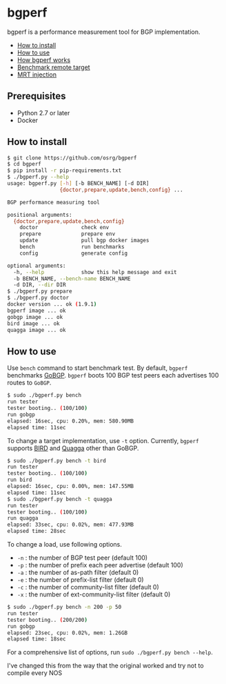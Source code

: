 bgperf
========

bgperf is a performance measurement tool for BGP implementation.

* [How to install](#how_to_install)
* [How to use](#how_to_use)
* [How bgperf works](https://github.com/osrg/bgperf/blob/master/docs/how_bgperf_works.md)
* [Benchmark remote target](https://github.com/osrg/bgperf/blob/master/docs/benchmark_remote_target.md)
* [MRT injection](https://github.com/osrg/bgperf/blob/master/docs/mrt.md)

## Prerequisites

* Python 2.7 or later
* Docker

##  <a name="how_to_install">How to install

```bash
$ git clone https://github.com/osrg/bgperf
$ cd bgperf
$ pip install -r pip-requirements.txt
$ ./bgperf.py --help
usage: bgperf.py [-h] [-b BENCH_NAME] [-d DIR]
                 {doctor,prepare,update,bench,config} ...

BGP performance measuring tool

positional arguments:
  {doctor,prepare,update,bench,config}
    doctor              check env
    prepare             prepare env
    update              pull bgp docker images
    bench               run benchmarks
    config              generate config

optional arguments:
  -h, --help            show this help message and exit
  -b BENCH_NAME, --bench-name BENCH_NAME
  -d DIR, --dir DIR
$ ./bgperf.py prepare
$ ./bgperf.py doctor
docker version ... ok (1.9.1)
bgperf image ... ok
gobgp image ... ok
bird image ... ok
quagga image ... ok
```

## <a name="how_to_use">How to use

Use `bench` command to start benchmark test.
By default, `bgperf` benchmarks [GoBGP](https://github.com/osrg/gobgp).
`bgperf` boots 100 BGP test peers each advertises 100 routes to `GoBGP`.

```bash
$ sudo ./bgperf.py bench
run tester
tester booting.. (100/100)
run gobgp
elapsed: 16sec, cpu: 0.20%, mem: 580.90MB
elapsed time: 11sec
```

To change a target implementation, use `-t` option.
Currently, `bgperf` supports [BIRD](http://bird.network.cz/) and [Quagga](http://www.nongnu.org/quagga/)
other than GoBGP.

```bash
$ sudo ./bgperf.py bench -t bird
run tester
tester booting.. (100/100)
run bird
elapsed: 16sec, cpu: 0.00%, mem: 147.55MB
elapsed time: 11sec
$ sudo ./bgperf.py bench -t quagga
run tester
tester booting.. (100/100)
run quagga
elapsed: 33sec, cpu: 0.02%, mem: 477.93MB
elapsed time: 28sec
```

To change a load, use following options.

* `-n` : the number of BGP test peer (default 100)
* `-p` : the number of prefix each peer advertise (default 100)
* `-a` : the number of as-path filter (default 0)
* `-e` : the number of prefix-list filter (default 0)
* `-c` : the number of community-list filter (default 0)
* `-x` : the number of ext-community-list filter (default 0)

```bash
$ sudo ./bgperf.py bench -n 200 -p 50
run tester
tester booting.. (200/200)
run gobgp
elapsed: 23sec, cpu: 0.02%, mem: 1.26GB
elapsed time: 18sec
```

For a comprehensive list of options, run `sudo ./bgperf.py bench --help`.


I've changed this from the way that the original worked and try not to compile every NOS